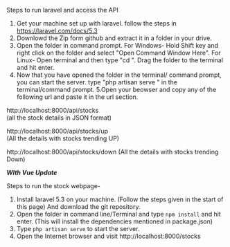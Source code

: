 
Steps to run laravel and access the API
 1. Get your machine set up with laravel. follow the steps in https://laravel.com/docs/5.3
 2. Downlowd the Zip form github and extract it in a folder in your drive.
 3. Open the folder in command prompt. 
 For Windows-
 Hold Shift key and right click on the folder and select "Open Command Window Here".
 For Linux-
 Open terminal and then type "cd ". Drag the folder to the terminal and hit enter.
 4. Now that you have opened the folder in the terminal/ command prompt, you can start the server.
 type "php artisan serve " in the terminal/command prompt.
 5.Open your beowser and copy any of the following url and paste it in the url section.

http://localhost:8000/api/stocks  
(all the stock details in JSON format)


http://localhost:8000/api/stocks/up  
(All the details with stocks trending UP)


http://localhost:8000/api/stocks/down 
(All the details with stocks trending Down)


***WIth Vue Update***

Steps to run the stock webpage-

1. Install laravel 5.3 on your machine. (Follow the steps given in the start of this page) And download the git repository.
2. Open the folder in command line/Terminal and type ` npm install ` and hit enter. (This will install the dependencies mentioned in package.json)
3. Type ` php artisan serve ` to start the server.
4. Open the Internet browser and visit http://localhost:8000/stocks


